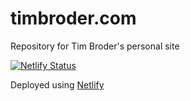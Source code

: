 # timbroder.com
Repository for Tim Broder's personal site

[![Netlify Status](https://api.netlify.com/api/v1/badges/f8072d00-28cb-44d9-8169-4661b1580663/deploy-status)](https://app.netlify.com/sites/funny-meringue-5e00b8/deploys)

Deployed using [Netlify](https://app.netlify.com/sites/funny-meringue-5e00b8/overview)